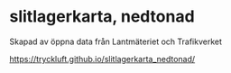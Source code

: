 # slitlagerkarta, nedtonad
Skapad av öppna data från Lantmäteriet och Trafikverket

https://tryckluft.github.io/slitlagerkarta_nedtonad/
